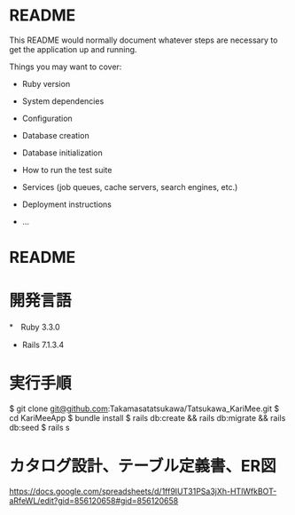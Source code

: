 # README

This README would normally document whatever steps are necessary to get the
application up and running.

Things you may want to cover:

* Ruby version

* System dependencies

* Configuration

* Database creation

* Database initialization

* How to run the test suite

* Services (job queues, cache servers, search engines, etc.)

* Deployment instructions

* ...

# README

# 開発言語
 *　Ruby 3.3.0
 *  Rails 7.1.3.4

# 実行手順
$ git clone git@github.com:Takamasatatsukawa/Tatsukawa_KariMee.git
$ cd KariMeeApp
$ bundle install
$ rails db:create && rails db:migrate && rails db:seed
$ rails s

# カタログ設計、テーブル定義書、ER図
  https://docs.google.com/spreadsheets/d/1ff9IUT31PSa3jXh-HTlWfkBOT-aRfeWL/edit?gid=856120658#gid=856120658

